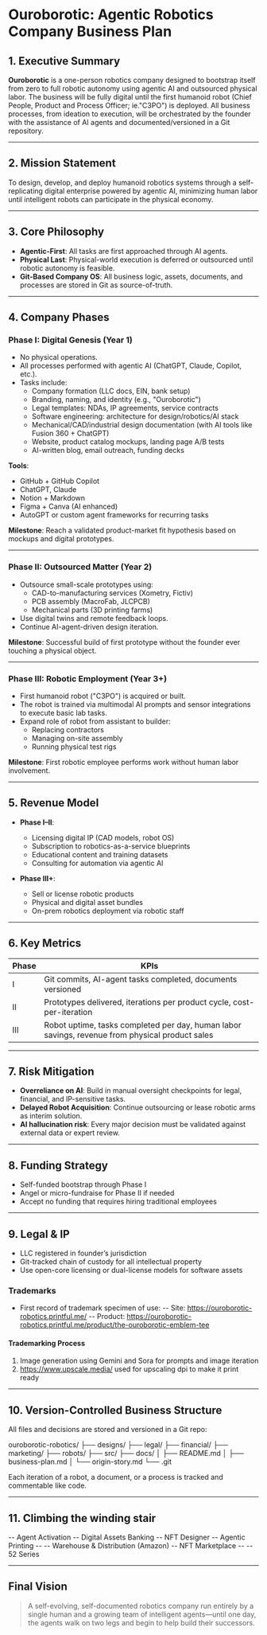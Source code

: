 # Ouroborotic: Agentic Robotics Company Business Plan

## 1. Executive Summary

**Ouroborotic** is a one-person robotics company designed to bootstrap itself from zero to full robotic autonomy using agentic AI and outsourced physical labor. The business will be fully digital until the first humanoid robot (Chief People, Product and Process Officer; ie."C3PO") is deployed. All business processes, from ideation to execution, will be orchestrated by the founder with the assistance of AI agents and documented/versioned in a Git repository.

---

## 2. Mission Statement

To design, develop, and deploy humanoid robotics systems through a self-replicating digital enterprise powered by agentic AI, minimizing human labor until intelligent robots can participate in the physical economy.

---

## 3. Core Philosophy

- **Agentic-First**: All tasks are first approached through AI agents.
- **Physical Last**: Physical-world execution is deferred or outsourced until robotic autonomy is feasible.
- **Git-Based Company OS**: All business logic, assets, documents, and processes are stored in Git as source-of-truth.

---

## 4. Company Phases

### Phase I: Digital Genesis (Year 1)
- No physical operations.
- All processes performed with agentic AI (ChatGPT, Claude, Copilot, etc.).
- Tasks include:
  - Company formation (LLC docs, EIN, bank setup)
  - Branding, naming, and identity (e.g., "Ouroborotic")
  - Legal templates: NDAs, IP agreements, service contracts
  - Software engineering: architecture for design/robotics/AI stack
  - Mechanical/CAD/industrial design documentation (with AI tools like Fusion 360 + ChatGPT)
  - Website, product catalog mockups, landing page A/B tests
  - AI-written blog, email outreach, funding decks

**Tools**:
- GitHub + GitHub Copilot
- ChatGPT, Claude
- Notion + Markdown
- Figma + Canva (AI enhanced)
- AutoGPT or custom agent frameworks for recurring tasks

**Milestone**: Reach a validated product-market fit hypothesis based on mockups and digital prototypes.

---

### Phase II: Outsourced Matter (Year 2)
- Outsource small-scale prototypes using:
  - CAD-to-manufacturing services (Xometry, Fictiv)
  - PCB assembly (MacroFab, JLCPCB)
  - Mechanical parts (3D printing farms)
- Use digital twins and remote feedback loops.
- Continue AI-agent-driven design iteration.

**Milestone**: Successful build of first prototype without the founder ever touching a physical object.

---

### Phase III: Robotic Employment (Year 3+)
- First humanoid robot ("C3PO") is acquired or built.
- The robot is trained via multimodal AI prompts and sensor integrations to execute basic lab tasks.
- Expand role of robot from assistant to builder:
  - Replacing contractors
  - Managing on-site assembly
  - Running physical test rigs

**Milestone**: First robotic employee performs work without human labor involvement.

---

## 5. Revenue Model

- **Phase I–II**:
  - Licensing digital IP (CAD models, robot OS)
  - Subscription to robotics-as-a-service blueprints
  - Educational content and training datasets
  - Consulting for automation via agentic AI

- **Phase III+**:
  - Sell or license robotic products
  - Physical and digital asset bundles
  - On-prem robotics deployment via robotic staff

---

## 6. Key Metrics

| Phase     | KPIs                            |
|-----------|----------------------------------|
| I         | Git commits, AI-agent tasks completed, documents versioned |
| II        | Prototypes delivered, iterations per product cycle, cost-per-iteration |
| III       | Robot uptime, tasks completed per day, human labor savings, revenue from physical product sales |

---

## 7. Risk Mitigation

- **Overreliance on AI**: Build in manual oversight checkpoints for legal, financial, and IP-sensitive tasks.
- **Delayed Robot Acquisition**: Continue outsourcing or lease robotic arms as interim solution.
- **AI hallucination risk**: Every major decision must be validated against external data or expert review.

---

## 8. Funding Strategy

- Self-funded bootstrap through Phase I
- Angel or micro-fundraise for Phase II if needed
- Accept no funding that requires hiring traditional employees

---

## 9. Legal & IP

- LLC registered in founder’s jurisdiction
- Git-tracked chain of custody for all intellectual property
- Use open-core licensing or dual-license models for software assets

### Trademarks
- First record of trademark specimen of use:
-- Site: https://ouroborotic-robotics.printful.me/
-- Product: https://ouroborotic-robotics.printful.me/product/the-ouroborotic-emblem-tee 

#### Trademarking Process
1. Image generation using Gemini and Sora for prompts and image iteration
2. https://www.upscale.media/ used for upscaling dpi to make it print ready
---

## 10. Version-Controlled Business Structure

All files and decisions are stored and versioned in a Git repo:

ouroborotic-robotics/
├── designs/
├── legal/
├── financial/
├── marketing/
├── robots/
├── src/
├── docs/
│ ├── README.md
│ ├── business-plan.md
│ └── origin-story.md
└── .git


Each iteration of a robot, a document, or a process is tracked and commentable like code.

---
## 11. Climbing the winding stair

-- Agent Activation
-- Digital Assets Banking
-- NFT Designer
-- Agentic Printing
-- -- Warehouse & Distribution (Amazon)
-- NFT Marketplace
-- -- 52 Series
-- -- 



## Final Vision

> A self-evolving, self-documented robotics company run entirely by a single human and a growing team of intelligent agents—until one day, the agents walk on two legs and begin to help build their successors.

